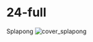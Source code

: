 # 24-full
Splapong
![cover_splapong](https://user-images.githubusercontent.com/86599495/228401401-f396ae55-c630-414c-8d21-39fd35b8a8b7.gif)
